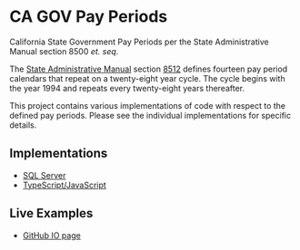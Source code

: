 # CA GOV Pay Periods
California State Government Pay Periods per the State Administrative Manual section 8500 *et. seq*.

The [State Administrative Manual](https://www.dgs.ca.gov/Resources/SAM) section [8512](https://www.dgs.ca.gov/Resources/SAM/TOC/8500/8512) defines fourteen pay period calendars that repeat on a twenty-eight year cycle. The cycle begins with the year 1994 and repeats every twenty-eight years thereafter.

This project contains various implementations of code with respect to the defined pay periods. Please see the individual implementations for specific details.

## Implementations
* [SQL Server](src/SqlServer)
* [TypeScript/JavaScript](src/TypeScript)

## Live Examples
* [GitHub IO page](https://cdfw.github.io/ca-gov-payperiods/)
